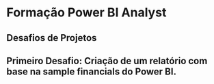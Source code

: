<h1> Formação Power BI Analyst </h1> 
<h2> Desafios de Projetos <h2>

<p> Primeiro Desafio: Criação de um relatório com base na sample financials do Power BI. </p>
